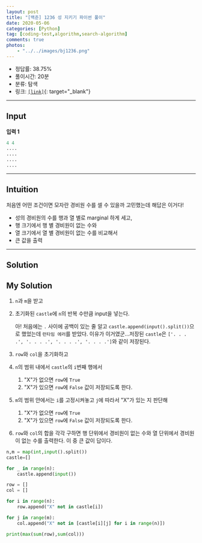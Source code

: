 ```yaml
---
layout: post
title: "[백준] 1236 성 지키기 파이썬 풀이"
date: 2020-05-06
categories: [Python]
tag: [coding-test,algorithm,search-algorithm]
comments: true
photos:
    - "../../images/bj1236.png"
---
```


* 정답률: 38.75%
* 풀이시간: 20분
* 분류: 탐색
* 링크: [`[link]`](https://www.acmicpc.net/problem/1236){: target="_blank"}

----
## Input

**입력 1**

~~~~python
4 4
....
....
....
....
~~~~


---
## Intuition

처음엔 어떤 조건이면 모자란 경비원 수를 셀 수 있을까 고민했는데 해답은 이거다!

* 성의 경비원의 수를 행과 열 별로 marginal 하게 세고, 
* 행 크기에서 행 별 경비원이 없는 수와
* 열 크기에서 열 별 경비원이 없는 수를 비교해서
* 큰 값을 출력


---
## Solution

## My Solution

1. `n`과 `m`을 받고
2. 초기화된 `castle`에 `n`의 반복 수만큼 input을 넣는다. 

   아! 처음에는 `.` 사이에 공백이 있는 줄 알고 `castle.append(input().split())`으로 했었는데 `런타임 에러`를 받았다. 이유가 이거였군...저장된 `castle`은 `['. . . .', '. . . .', '. . . .', '. . . .']`와 같이 저장된다.
3. `row`와 `col`을 초기화하고
4. `n`의 범위 내에서 `castle`의 `i`번째 행에서  
   1. "X"가 없으면 `row`에 `True`
   2. "X"가 있으면 `row`에 `False` 값이 저장되도록 한다.
5. `m`의 범위 안에서는 `i`를 고정시켜놓고 `j`에 따라서 "X"가 있는 지 판단해
   1.  "X"가 없으면 `row`에 `True`
   2.  "X"가 있으면 `row`에 `False` 값이 저장되도록 한다.
6. `row`와 `col`의 합을 각각 구하면 행 단위에서 경비원이 없는 수와 열 단위에서 경비원이 없는 수를 출력한다. 이 중 큰 값이 답이다.  

```python
n,m = map(int,input().split())
castle=[]

for _ in range(n):
    castle.append(input())

row = []
col = []

for i in range(n):
    row.append("X" not in castle[i])

for j in range(m):
    col.append("X" not in [castle[i][j] for i in range(n)])    

print(max(sum(row),sum(col)))
```

